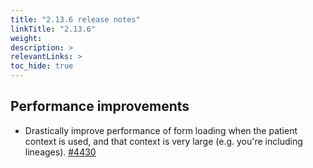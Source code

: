 ```yaml
---
title: "2.13.6 release notes"
linkTitle: "2.13.6"
weight: 
description: >
relevantLinks: >
toc_hide: true
---
```


## Performance improvements

- Drastically improve performance of form loading when the patient context is used, and that context is very large (e.g. you're including lineages). [#4430](https://github.com/medic/medic-webapp/issues/4430)

